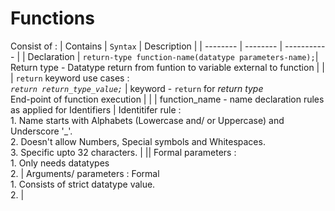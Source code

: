 # Functions

Consist of :
| Contains | `Syntax` | Description |
| -------- | -------- | ----------- |
| Declaration | `return-type function-name(datatype parameters-name);`| Return type - Datatype return from funtion to variable external to function |
| | `return` keyword use cases :<br>*`return return_type_value;`* | keyword - `return` for *return type*<br>End-point of function execution |
| | function_name - name declaration rules as applied for Identifiers | Identitifer rule :<br>1. Name starts with Alphabets (Lowercase and/ or Uppercase) and Underscore '_'.<br>2. Doesn't allow Numbers, Special symbols and Whitespaces.<br>3. Specific upto 32 characters. |
|| Formal parameters :<br>1. Only needs datatypes<br>2.   | Arguments/ parameters : Formal<br>1. Consists of strict datatype value.<br>2. |
